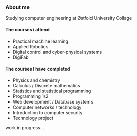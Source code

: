 ### About me

Studying computer engineering at Østfold University Collage

#### The courses i attend
- Practical machine learning 
- Applied Robotics
- Digital control and cyber-physical systems 
- DigiFab

#### The courses I have completed
- Physics and chemistry
- Calculus / Discrete mathematics
- Statistics and statistical programming
- Programming 1/2
- Web development / Database systems
- Computer networks / technology
- Introduction to computer security
- Technology project


work in progress...

<!--
**Tobhal/Tobhal** is a ✨ _special_ ✨ repository because its `README.md` (this file) appears on your GitHub profile.

Here are some ideas to get you started:

- 🔭 I’m currently working on ...
- 🌱 I’m currently learning ...
- 👯 I’m looking to collaborate on ...
- 🤔 I’m looking for help with ...
- 💬 Ask me about ...
- 📫 How to reach me: ...
- 😄 Pronouns: ...
- ⚡ Fun fact: ...
-->
